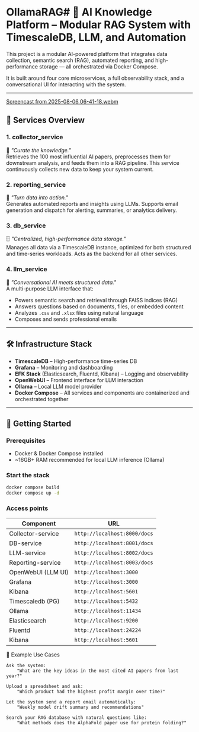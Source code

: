 # OllamaRAG# 🧠 AI Knowledge Platform – Modular RAG System with TimescaleDB, LLM, and Automation

This project is a modular AI-powered platform that integrates data collection, semantic search (RAG), automated
reporting, and high-performance storage — all orchestrated via Docker Compose.

It is built around four core microservices, a full observability stack, and a conversational UI for interacting with the
system.

---

[Screencast from 2025-08-06 06-41-18.webm](https://github.com/user-attachments/assets/4cab81a5-f68d-460c-b26d-dbbc97a2bf48)


## 🧩 Services Overview

### 1. **collector_service**

🔎 *"Curate the knowledge."*  
Retrieves the 100 most influential AI papers, preprocesses them for downstream analysis, and feeds them into a RAG
pipeline. This service continuously collects new data to keep your system current.

### 2. **reporting_service** 

🧾 *"Turn data into action."*  
Generates automated reports and insights using LLMs. Supports email generation and dispatch for alerting, summaries, or
analytics delivery.

### 3. **db_service**

🗄️ *"Centralized, high-performance data storage."*  
Manages all data via a TimescaleDB instance, optimized for both structured and time-series workloads. Acts as the
backend for all other services.

### 4. **llm_service**

🤖 *"Conversational AI meets structured data."*  
A multi-purpose LLM interface that:

- Powers semantic search and retrieval through FAISS indices (RAG)
- Answers questions based on documents, files, or embedded content
- Analyzes `.csv` and `.xlsx` files using natural language
- Composes and sends professional emails

---

## 🛠 Infrastructure Stack

- **TimescaleDB** – High-performance time-series DB
- **Grafana** – Monitoring and dashboarding
- **EFK Stack** (Elasticsearch, Fluentd, Kibana) – Logging and observability
- **OpenWebUI** – Frontend interface for LLM interaction
- **Ollama** – Local LLM model provider
- **Docker Compose** – All services and components are containerized and orchestrated together

---

## 🚀 Getting Started

### Prerequisites

- Docker & Docker Compose installed
- ~16GB+ RAM recommended for local LLM inference (Ollama)

### Start the stack

```bash
docker compose build
docker compose up -d

```

### Access points

| Component          | URL                          |
|--------------------|------------------------------|
| Collector-service  | `http://localhost:8000/docs` |
| DB-service         | `http://localhost:8001/docs` |
| LLM-service        | `http://localhost:8002/docs` |
| Reporting-service  | `http://localhost:8003/docs` |
| OpenWebUI (LLM UI) | `http://localhost:3000`      |
| Grafana            | `http://localhost:3000`      |
| Kibana             | `http://localhost:5601`      |
| Timescaledb (PG)   | `http://localhost:5432`      |
| Ollama             | `http://localhost:11434`     |
| Elasticsearch      | `http://localhost:9200`      |
| Fluentd            | `http://localhost:24224`     |
| Kibana             | `http://localhost:5601`      |

🧪 Example Use Cases

    Ask the system:
        "What are the key ideas in the most cited AI papers from last year?"

    Upload a spreadsheet and ask:
        "Which product had the highest profit margin over time?"

    Let the system send a report email automatically:
        "Weekly model drift summary and recommendations"

    Search your RAG database with natural questions like:
        "What methods does the AlphaFold paper use for protein folding?"
